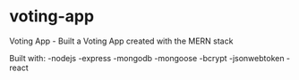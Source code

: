 # voting-app

Voting App - Built a Voting App created with the MERN stack

Built with: -nodejs -express -mongodb -mongoose -bcrypt -jsonwebtoken -react
